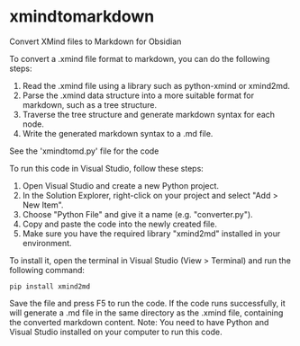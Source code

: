 # xmindtomarkdown
Convert XMind files to Markdown for Obsidian

To convert a .xmind file format to markdown, you can do the following steps:
 1. Read the .xmind file using a library such as python-xmind or xmind2md.
 2. Parse the .xmind data structure into a more suitable format for markdown, such as a tree structure.
 3. Traverse the tree structure and generate markdown syntax for each node.
 4. Write the generated markdown syntax to a .md file.

See the 'xmindtomd.py' file for the code


To run this code in Visual Studio, follow these steps:
1. Open Visual Studio and create a new Python project.
2. In the Solution Explorer, right-click on your project and select "Add > New Item".
3. Choose "Python File" and give it a name (e.g. "converter.py").
4. Copy and paste the code into the newly created file.
5. Make sure you have the required library "xmind2md" installed in your environment. 

To install it, open the terminal in Visual Studio (View > Terminal) and run the following command:

```pip install xmind2md```

Save the file and press F5 to run the code.
If the code runs successfully, it will generate a .md file in the same directory as the .xmind file, containing the converted markdown content.
Note: You need to have Python and Visual Studio installed on your computer to run this code.
